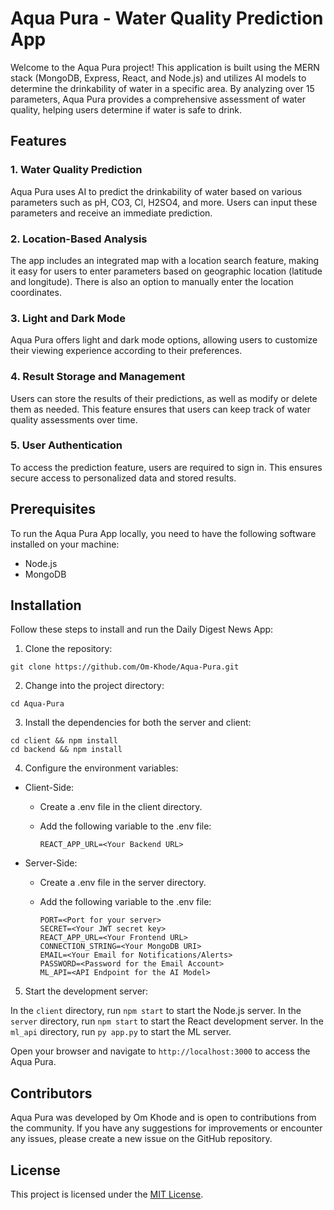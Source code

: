 # Aqua Pura - Water Quality Prediction App

Welcome to the Aqua Pura project! This application is built using the MERN stack (MongoDB, Express, React, and Node.js) and utilizes AI models to determine the drinkability of water in a specific area. By analyzing over 15 parameters, Aqua Pura provides a comprehensive assessment of water quality, helping users determine if water is safe to drink.

## Features

### 1. Water Quality Prediction

Aqua Pura uses AI to predict the drinkability of water based on various parameters such as pH, CO3, Cl, H2SO4, and more. Users can input these parameters and receive an immediate prediction.

### 2. Location-Based Analysis

The app includes an integrated map with a location search feature, making it easy for users to enter parameters based on geographic location (latitude and longitude). There is also an option to manually enter the location coordinates.

### 3. Light and Dark Mode

Aqua Pura offers light and dark mode options, allowing users to customize their viewing experience according to their preferences.

### 4. Result Storage and Management

Users can store the results of their predictions, as well as modify or delete them as needed. This feature ensures that users can keep track of water quality assessments over time.

### 5. User Authentication

To access the prediction feature, users are required to sign in. This ensures secure access to personalized data and stored results.

## Prerequisites

To run the Aqua Pura App locally, you need to have the following software installed on your machine:

- Node.js
- MongoDB

## Installation

Follow these steps to install and run the Daily Digest News App:

1. Clone the repository:

```
git clone https://github.com/Om-Khode/Aqua-Pura.git
```

2. Change into the project directory:

```
cd Aqua-Pura
```

3. Install the dependencies for both the server and client:

```
cd client && npm install
cd backend && npm install
```

4. Configure the environment variables:

- Client-Side:

    - Create a .env file in the client directory.

    - Add the following variable to the .env file:

        `REACT_APP_URL=<Your Backend URL>`

- Server-Side:

    - Create a .env file in the server directory.

    - Add the following variable to the .env file:

        ```
        PORT=<Port for your server>
        SECRET=<Your JWT secret key>
        REACT_APP_URL=<Your Frontend URL>
        CONNECTION_STRING=<Your MongoDB URI>
        EMAIL=<Your Email for Notifications/Alerts>
        PASSWORD=<Password for the Email Account>
        ML_API=<API Endpoint for the AI Model>
        ```

5. Start the development server:

In the `client` directory, run `npm start` to start the Node.js server.
In the `server` directory, run `npm start` to start the React development server.
In the `ml_api` directory, run `py app.py` to start the ML server.

Open your browser and navigate to `http://localhost:3000` to access the Aqua Pura.

## Contributors

Aqua Pura was developed by Om Khode and is open to contributions from the community. If you have any suggestions for improvements or encounter any issues, please create a new issue on the GitHub repository.

## License

This project is licensed under the [MIT License](https://opensource.org/licenses/MIT).
